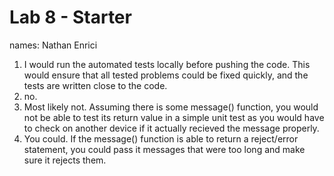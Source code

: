 # Lab 8 - Starter
names: Nathan Enrici

1. I would run the automated tests locally before pushing the code. This would ensure that all tested problems could be fixed quickly, and the tests are written close to the code.
2. no.
3. Most likely not. Assuming there is some message() function, you would not be able to test its return value in a simple unit test as you would have to check on another device if it actually recieved the message properly.
4. You could. If the message() function is able to return a reject/error statement, you could pass it messages that were too long and make sure it rejects them.